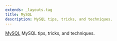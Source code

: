 ```yaml
---
extends: _layouts.tag
title: MySQL
description: MySQL tips, tricks, and techniques.
---
```


[MySQL](https://dev.mysql.com/) MySQL tips, tricks, and techniques.
